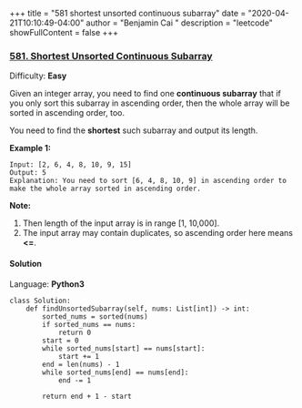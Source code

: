 +++
title = "581 shortest unsorted continuous subarray"
date = "2020-04-21T10:10:49-04:00"
author = "Benjamin Cai "
description = "leetcode"
showFullContent = false
+++

### [581\. Shortest Unsorted Continuous Subarray](https://leetcode.com/problems/shortest-unsorted-continuous-subarray/)

Difficulty: **Easy**


Given an integer array, you need to find one **continuous subarray** that if you only sort this subarray in ascending order, then the whole array will be sorted in ascending order, too.

You need to find the **shortest** such subarray and output its length.

**Example 1:**  

```
Input: [2, 6, 4, 8, 10, 9, 15]
Output: 5
Explanation: You need to sort [6, 4, 8, 10, 9] in ascending order to make the whole array sorted in ascending order.
```

**Note:**  

1.  Then length of the input array is in range [1, 10,000].
2.  The input array may contain duplicates, so ascending order here means **<=**.


#### Solution

Language: **Python3**

```python3
class Solution:
    def findUnsortedSubarray(self, nums: List[int]) -> int:
        sorted_nums = sorted(nums)
        if sorted_nums == nums:
            return 0
        start = 0
        while sorted_nums[start] == nums[start]:
            start += 1
        end = len(nums) - 1
        while sorted_nums[end] == nums[end]:
            end -= 1
   
        return end + 1 - start
```
